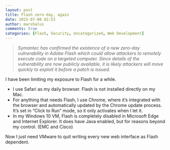 ```yaml
---
layout: post
title: Flash zero-day, again
date: 2015-07-08 02:53
author: marshalus
comments: true
categories: [Flash, Security, Uncategorized, Web Development]
---
```



> _Symantec has confirmed the existence of a new zero-day vulnerability in Adobe Flash which could allow attackers to remotely execute code on a targeted computer. Since details of the vulnerability are now publicly available, it is likely attackers will move quickly to exploit it before a patch is issued._

I have been limiting my exposure to Flash for a while.

*   I use Safari as my daily browser. Flash is not installed directly on my Mac.
*   For anything that needs Flash, I use Chrome, where it’s integrated with the browser and automatically updated by the Chrome update process. It’s set in “Click to Run” mode, so it only activates when I let it.
*   In my Windows 10 VM, Flash is completely disabled in Microsoft Edge and Internet Explorer. It does have Java enabled, but for reasons beyond my control. (EMC and Cisco)

Now I just need VMware to quit writing every new web interface as Flash dependent.